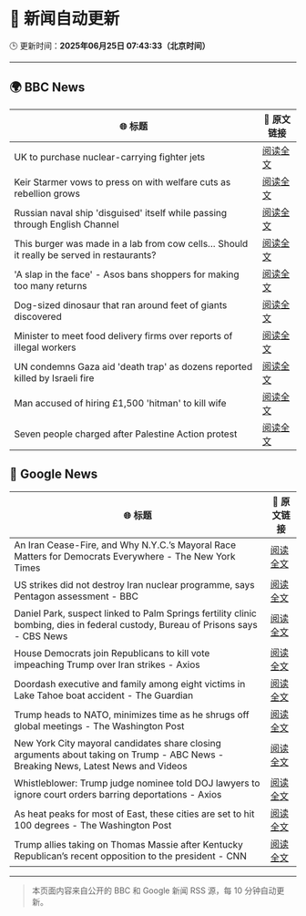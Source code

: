 # 🧠 新闻自动更新

🕒 更新时间：**2025年06月25日 07:43:33（北京时间）**

---

## 🌍 BBC News

| 🌐 标题 | 🔗 原文链接 |
|--------|-------------|
| UK to purchase nuclear-carrying fighter jets | [阅读全文](https://www.bbc.com/news/articles/c335406gxdvo) |
| Keir Starmer vows to press on with welfare cuts as rebellion grows | [阅读全文](https://www.bbc.com/news/articles/c04dn3v616yo) |
| Russian naval ship 'disguised' itself while passing through English Channel | [阅读全文](https://www.bbc.com/news/articles/c62gq6y62d1o) |
| This burger was made in a lab from cow cells… Should it really be served in restaurants? | [阅读全文](https://www.bbc.com/news/articles/cgrxnlpln24o) |
| 'A slap in the face' - Asos bans shoppers for making too many returns | [阅读全文](https://www.bbc.com/news/articles/cnvmj4e81nzo) |
| Dog-sized dinosaur that ran around feet of giants discovered | [阅读全文](https://www.bbc.com/news/articles/cglzy4zndp0o) |
| Minister to meet food delivery firms over reports of illegal workers | [阅读全文](https://www.bbc.com/news/articles/cj615p5y5kko) |
| UN condemns Gaza aid 'death trap' as dozens reported killed by Israeli fire | [阅读全文](https://www.bbc.com/news/articles/c15wz2ee05do) |
| Man accused of hiring £1,500 'hitman' to kill wife | [阅读全文](https://www.bbc.com/news/articles/cg5zym26v10o) |
| Seven people charged after Palestine Action protest | [阅读全文](https://www.bbc.com/news/articles/cj0m2g0ylrmo) |

## 📰 Google News

| 🌐 标题 | 🔗 原文链接 |
|--------|-------------|
| An Iran Cease-Fire, and Why N.Y.C.’s Mayoral Race Matters for Democrats Everywhere - The New York Times | [阅读全文](https://news.google.com/rss/articles/CBMilAFBVV95cUxNRHQxcThiS2Z5LUVUT28wc1hPVXdXcjBMR2lrVGozazh4eGRVOW4xbGliUm83emxkOUd1S25GUmktd01LU2c5amc5NTNZRi1vaW16eXpxMHczNDZ6LVVxM3RoMVFnN2pDbzJsVFZYb09oZFptYng5bTF3UFFZQ0FoMWs2Sy1Jb01OZHo3bVN1M0xUSWJE?oc=5) |
| US strikes did not destroy Iran nuclear programme, says Pentagon assessment - BBC | [阅读全文](https://news.google.com/rss/articles/CBMiWkFVX3lxTE1MRnZhRlJBTUpqc0MzSlh3UG5WcEVPTk1jUEZUR3E4QkV0RWFSajNQc1dOUFJPSkc0OWNRSDlPRURsY0VOU0puLWNNdnFTVmN3a1k1eHV5YVdVZ9IBX0FVX3lxTFBXTWY1cHdScmhoVmRZSDFYTHdENjBiREVMTkZjUGhza3FjclM4VzdySnV6MnFHSHAyaGRFWGY4eVZjOFQzM1VITnFSQ2VmbWhwNnRqM3VCOHU1TkRDaEUw?oc=5) |
| Daniel Park, suspect linked to Palm Springs fertility clinic bombing, dies in federal custody, Bureau of Prisons says - CBS News | [阅读全文](https://news.google.com/rss/articles/CBMipAFBVV95cUxORWRlS01fY0VHalJ3d09BbG9KaHBxRUZ6VkZPNWhiek5HUTkzSF9udmR0SWRNTGd1eER3SmdFOUhrUmhobU1kLTdaeHEzYTB3VWVKWjdGbEhGeDJYbERwdUdRLS1qaUZxLWlGMUZFRXNyQ0hNVktkalhlUmtZMVNjTjl4QTlYSjZzdlBoYU5tdlRFX2tZa0NhcHd0cm5JcnZXU2ZBetIBqgFBVV95cUxPcUs0OXNmSXhXankzcFIwRTJreTRHSFRTVFVib2FxSWl3ZFd5dlNHcUdKODBXVXlfQW90cVRPVnJybDFXWWhxMm9aWGFUeUdyWFFFR0lSYXl6TGtEMEktSjRWOUZZMEdpZk5SaXdEdm8zaU9Oa21SaGJWekhmQnp2VkliTTlqREJhVjJqOTZsRDllcUMzczRmWWRUV1d5N2FILUltcjlrYzZrZw?oc=5) |
| House Democrats join Republicans to kill vote impeaching Trump over Iran strikes - Axios | [阅读全文](https://news.google.com/rss/articles/CBMihwFBVV95cUxNWDQ4N29VZVpjUVBxT0tIUWZPRWQtZDFTODFLZ2dZTHNOeFAxamZTVExSY2loWlduM1lJazNlQ29YeVRoMGMyZ1BBSnV2bE44T1Z0bEI5TG1ITDVPLUw1aXdKQmlqSTZ6M0FmcU5kR1d2LTJlZnJBWnJWZTdoalNuQlE2M1Q1ajQ?oc=5) |
| Doordash executive and family among eight victims in Lake Tahoe boat accident - The Guardian | [阅读全文](https://news.google.com/rss/articles/CBMilAFBVV95cUxPRGh4QVY4OEp6X2diUEtyaTlJVGQxYm5FNE5mdWNraTZpd1JrTFF6dW54ZmVNdzNpaGo5QzREdW0zcVQ1cXBjb3kzVUlFbWpMbnNncXEySVhsc0gzVk81aUFnMV9SWUdCcjE1dTBVb0VqVE9TekZXcFNWY0t6LTdkUThhX29nOHFOTHNxZGVxbTEya3RW?oc=5) |
| Trump heads to NATO, minimizes time as he shrugs off global meetings - The Washington Post | [阅读全文](https://news.google.com/rss/articles/CBMiekFVX3lxTE9JRDR5X3R2Q0xFTm1DQ3FYZWh3dGZVX0RSczE4MVpoTzBVM2hUODM2TTRvUFBlNDdwQ1RFQWNrVTBudjZ6dTU0dzg4dWpqMUdXZTJVakRwc0Nkak94T25qV0FKa1hlZU5WU3M5S25RZWlhVjVQUkdUa193?oc=5) |
| New York City mayoral candidates share closing arguments about taking on Trump - ABC News - Breaking News, Latest News and Videos | [阅读全文](https://news.google.com/rss/articles/CBMiqwFBVV95cUxONkxYdkdIZ0ZEeTFzM0JPdGV1aU1XN24xSERSS1F5UzE1NDQwZXlzR0t1YkVsMmY0eFVudlFnT1JXZ2J0eEpGMGphVVdGakc3Q0txTEstbGM2SHlsYWV1YWhnSTdXaTdkWFFXSDdxRElvY2M5akMzX1dZeTNTX3FqZE1iUlNEdktOc0ZlWm9RUWRRanZtYjNKaVY5Z3ZobzA1UlRDNFQtWlBWT2_SAbABQVVfeXFMTlZQdHU2LWZycm1jMUxKWUlEN2QyYWFZT244N2g1Z3BwbXJJdnZId3hBa29nWFpwQVdDbzRuRjRnaG5PWUNmeDNBUnV2eERXQjgtUTdTdHpRem1nRE9XRmdMS0hXTXU2TjJHQWNfTmpaZFdlZ09SRG1ZdEF2QkJMR2t0dVhhalpGMkJTVUc1UnlvYzRVT1lSTjFteGVDRnZfdGNOVXRQYk1VTmNkMDhvTlQ?oc=5) |
| Whistleblower: Trump judge nominee told DOJ lawyers to ignore court orders barring deportations - Axios | [阅读全文](https://news.google.com/rss/articles/CBMieEFVX3lxTE44ZHNtRGxlN2RkaEVudGdIVzRYMlNBM1IzX2ZaRWxBQlZITjFHWnk2bUN4TFdwTDZ4cFRmLUE0SDI3ZzZBSzdwanpOaE1pMmZxNDh4UmxydlNJdXRqdndsS1I2aFdDbHNxdmJpeUlTZkhFUXJDVlpnOA?oc=5) |
| As heat peaks for most of East, these cities are set to hit 100 degrees - The Washington Post | [阅读全文](https://news.google.com/rss/articles/CBMilAFBVV95cUxOZmZLTVd1bENRSDRIWWNtakdQY0poUHQtbC1sMjlQOWdBWklZdkJId3N4ekVITmw1Nm1LeVB3cVV3aUdndHZUYUkxVTY0dkRnVnVocldOa2tEa3J4VDhWUG1pNG5ncDlORGZtN09NSEZISEpZajdIajZkZ0JBcDBXT21YTFI0SjctaE0tQ2ZveElXNG9v?oc=5) |
| Trump allies taking on Thomas Massie after Kentucky Republican’s recent opposition to the president - CNN | [阅读全文](https://news.google.com/rss/articles/CBMif0FVX3lxTE1rd25Hd3ljSGFuYzJWdW5FazRUVUV5b0lUMjFVdkNUamNtSC1vSGQwRjAyc1llRGhtc3B0VVlZd0xId00wWmNhSlNSUzJxT1dnNzlYNHFWUnZXSW10TzFDNWh2NFU1ZzRGUk8tUWg3Qm9mWHFsUWtFYUp6YUN4TEnSAYQBQVVfeXFMTWEyVnBlS2w3ODJNX1lZMkFYVkp3akhoTnhIYVhyUzA1NE91SE0ySElXa3hUN0xQNjF3ZXgzd1ZKQ0lEczBudkFhaEhIS0x0S05IeGhTYnRaTVJ1X3hub3JQTDZuVGI2YUh3T1FDblRKb3lwXzRZNVRjVkE4WTJBckFLamJY?oc=5) |

---
> 本页面内容来自公开的 BBC 和 Google 新闻 RSS 源，每 10 分钟自动更新。